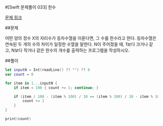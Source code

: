 #[Swift 문제풀이 033] 한수

[문제 링크](https://www.acmicpc.net/problem/1065)

##문제

어떤 양의 정수 X의 자리수가 등차수열을 이룬다면, 그 수를 한수라고 한다. 등차수열은 연속된 두 개의 수의 차이가 일정한 수열을 말한다. N이 주어졌을 때, 1보다 크거나 같고, N보다 작거나 같은 한수의 개수를 출력하는 프로그램을 작성하시오. 

##풀이

```swift 
let inputN = Int(readLine() ?? "") ?? 0
var count = 0

for item in 1...inputN {
    if item < 100 { count += 1; continue; }

    if (item / 100 - (item % 100) / 10 == (item % 100) / 10 - item % 10) {
        count += 1
    }
}

print(count)
```
